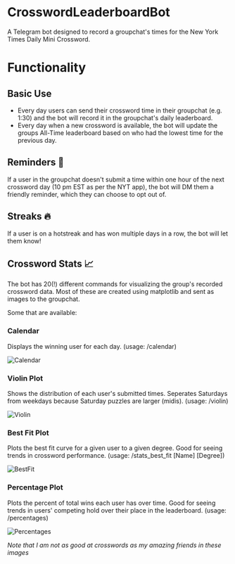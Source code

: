 # CrosswordLeaderboardBot
A Telegram bot designed to record a groupchat's times for the New York Times Daily Mini Crossword.

# Functionality

## Basic Use
- Every day users can send their crossword time in their groupchat (e.g. 1:30) and the bot will record it in the groupchat's daily leaderboard. 
- Every day when a new crossword is available, the bot will update the groups All-Time leaderboard based on who had the lowest time for the previous day.

## Reminders 🔔
If a user in the groupchat doesn't submit a time within one hour of the next crossword day (10 pm EST as per the NYT app), the bot will DM them a friendly reminder, which they can choose to opt out of.

## Streaks 🔥
If a user is on a hotstreak and has won multiple days in a row, the bot will let them know!

## Crossword Stats 📈
The bot has 20(!) different commands for visualizing the group's recorded crossword data. Most of these are created using matplotlib and sent as images to the groupchat.

Some that are available:
### Calendar
Displays the winning user for each day. (usage: /calendar)

![Calendar](/images/calendar.jpg)

### Violin Plot
Shows the distribution of each user's submitted times. Seperates Saturdays from weekdays because Saturday puzzles are larger (midis). (usage: /violin)

![Violin](/images/violin.jpg)

### Best Fit Plot
Plots the best fit curve for a given user to a given degree. Good for seeing trends in crossword performance. (usage: /stats_best_fit [Name] [Degree])

![BestFit](/images/best_fit.jpg)

### Percentage Plot
Plots the percent of total wins each user has over time. Good for seeing trends in users' competing hold over their place in the leaderboard. (usage: /percentages)

![Percentages](/images/percentages.jpg)



*Note that I am not as good at crosswords as my amazing friends in these images*
